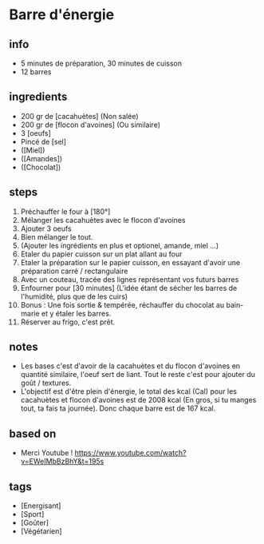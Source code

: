 # Barre d'énergie

## info  
* 5 minutes de préparation, 30  minutes de cuisson
* 12 barres

## ingredients
* 200 gr de [cacahuètes] (Non salée)
* 200 gr de [flocon d'avoines] (Ou similaire)
* 3 [oeufs]
* Pincé de [sel]
* ([Miel])
* ([Amandes])
* ([Chocolat])

## steps  
1. Préchauffer le four à [180°]
1. Mélanger les cacahuètes avec le flocon d'avoines
2. Ajouter 3 oeufs
3. Bien mélanger le tout.
4. (Ajouter les ingrédients en plus et optionel, amande, miel ...)
6. Etaler du papier cuisson sur un plat allant au four
7. Etaler la préparation sur le papier cuisson, en essayant d'avoir une préparation carré / rectangulaire
8. Avec un couteau, tracée des lignes représentant vos futurs barres
9. Enfourner pour [30 minutes] (L'idée étant de sécher les barres de l'humidité, plus que de les cuirs)
10. Bonus : Une fois sortie & tempérée, réchauffer du chocolat au bain-marie et y étaler les barres.
11. Réserver au frigo, c'est prêt.

## notes  
* Les bases c'est d'avoir de la cacahuètes et du flocon d'avoines en quantité similaire, l'oeuf sert de liant. Tout le reste c'est pour ajouter du goût / textures.
* L'objectif est d'être plein d'énergie, le total des kcal (Cal) pour les cacahuètes et flocon d'avoines est de 2008 kcal (En gros, si tu manges tout, ta fais ta journée). Donc chaque barre est de 167 kcal. 

## based on  
* Merci Youtube ! https://www.youtube.com/watch?v=EWeIMbBzBhY&t=195s

## tags
* [Energisant]
* [Sport]
* [Goûter]
* [Végétarien]
